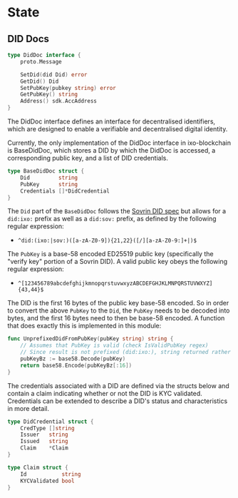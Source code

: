# State

## DID Docs

```go
type DidDoc interface {
    proto.Message

    SetDid(did Did) error
    GetDid() Did
    SetPubKey(pubkey string) error
    GetPubKey() string
    Address() sdk.AccAddress
}
```

The DidDoc interface defines an interface for decentralised identifiers, which
are designed to enable a verifiable and decentralised digital identity.

Currently, the only implementation of the DidDoc interface in ixo-blockchain is
BaseDidDoc, which stores a DID by which the DidDoc is accessed, a corresponding
public key, and a list of DID credentials.

```go
type BaseDidDoc struct {
    Did         string
    PubKey      string
    Credentials []*DidCredential
}
```

The `Did` part of the `BaseDidDoc` follows the [Sovrin DID spec](
https://sovrin-foundation.github.io/sovrin/spec/did-method-spec-template.html)
but allows for a `did:ixo:` prefix as well as a `did:sov:` prefix, as defined by
the following regular expression:

- `^did:(ixo:|sov:)([a-zA-Z0-9]){21,22}([/][a-zA-Z0-9:]+|)$`

The `PubKey` is a base-58 encoded ED25519 public key (specifically the
"verify key" portion of a Sovrin DID). A valid public key obeys the following
regular expression:

- `^[123456789abcdefghijkmnopqrstuvwxyzABCDEFGHJKLMNPQRSTUVWXYZ]{43,44}$`

The DID is the first 16 bytes of the public key base-58 encoded. So in order to
convert the above `PubKey` to the `Did`, the `PubKey` needs to be decoded into
bytes, and the first 16 bytes need to then be base-58 encoded. A function that
does exactly this is implemented in this module:

```go
func UnprefixedDidFromPubKey(pubKey string) string {
	// Assumes that PubKey is valid (check IsValidPubKey regex)
	// Since result is not prefixed (did:ixo:), string returned rather than DID
	pubKeyBz := base58.Decode(pubKey)
	return base58.Encode(pubKeyBz[:16])
}
```

The credentials associated with a DID are defined via the structs below and
contain a claim indicating whether or not the DID is KYC validated. Credentials
can be extended to describe a DID's status and characteristics in more detail.

```go
type DidCredential struct {
    CredType []string
    Issuer   string
    Issued   string
    Claim    *Claim
}
```

```go
type Claim struct {
    Id           string
    KYCValidated bool
}
```

